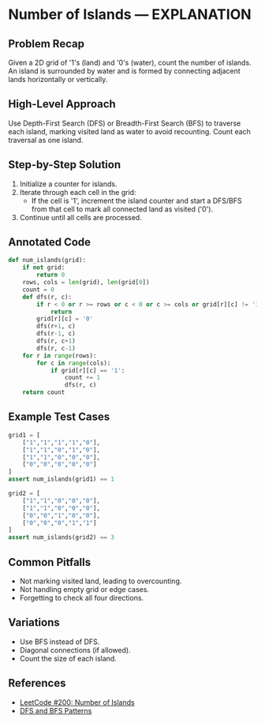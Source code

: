 # Number of Islands — EXPLANATION

## Problem Recap
Given a 2D grid of '1's (land) and '0's (water), count the number of islands. An island is surrounded by water and is formed by connecting adjacent lands horizontally or vertically.

## High-Level Approach
Use Depth-First Search (DFS) or Breadth-First Search (BFS) to traverse each island, marking visited land as water to avoid recounting. Count each traversal as one island.

## Step-by-Step Solution
1. Initialize a counter for islands.
2. Iterate through each cell in the grid:
    - If the cell is '1', increment the island counter and start a DFS/BFS from that cell to mark all connected land as visited ('0').
3. Continue until all cells are processed.

## Annotated Code
```python
def num_islands(grid):
    if not grid:
        return 0
    rows, cols = len(grid), len(grid[0])
    count = 0
    def dfs(r, c):
        if r < 0 or r >= rows or c < 0 or c >= cols or grid[r][c] != '1':
            return
        grid[r][c] = '0'
        dfs(r+1, c)
        dfs(r-1, c)
        dfs(r, c+1)
        dfs(r, c-1)
    for r in range(rows):
        for c in range(cols):
            if grid[r][c] == '1':
                count += 1
                dfs(r, c)
    return count
```

## Example Test Cases
```python
grid1 = [
    ["1","1","1","1","0"],
    ["1","1","0","1","0"],
    ["1","1","0","0","0"],
    ["0","0","0","0","0"]
]
assert num_islands(grid1) == 1

grid2 = [
    ["1","1","0","0","0"],
    ["1","1","0","0","0"],
    ["0","0","1","0","0"],
    ["0","0","0","1","1"]
]
assert num_islands(grid2) == 3
```

## Common Pitfalls
- Not marking visited land, leading to overcounting.
- Not handling empty grid or edge cases.
- Forgetting to check all four directions.

## Variations
- Use BFS instead of DFS.
- Diagonal connections (if allowed).
- Count the size of each island.

## References
- [LeetCode #200: Number of Islands](https://leetcode.com/problems/number-of-islands/)
- [DFS and BFS Patterns](https://leetcode.com/problems/number-of-islands/solutions/) 